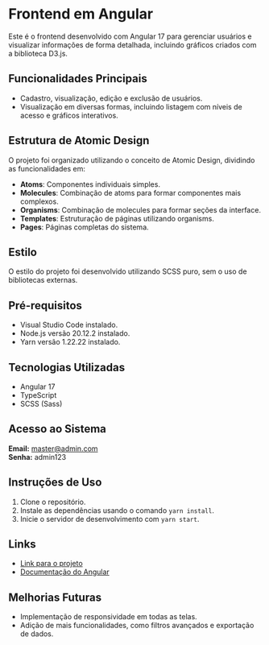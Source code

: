 # Frontend em Angular

Este é o frontend desenvolvido com Angular 17 para gerenciar usuários e visualizar informações de forma detalhada, incluindo gráficos criados com a biblioteca D3.js.

## Funcionalidades Principais

- Cadastro, visualização, edição e exclusão de usuários.
- Visualização em diversas formas, incluindo listagem com níveis de acesso e gráficos interativos.

## Estrutura de Atomic Design

O projeto foi organizado utilizando o conceito de Atomic Design, dividindo as funcionalidades em:

- **Atoms**: Componentes individuais simples.
- **Molecules**: Combinação de atoms para formar componentes mais complexos.
- **Organisms**: Combinação de molecules para formar seções da interface.
- **Templates**: Estruturação de páginas utilizando organisms.
- **Pages**: Páginas completas do sistema.

## Estilo

O estilo do projeto foi desenvolvido utilizando SCSS puro, sem o uso de bibliotecas externas.

## Pré-requisitos

- Visual Studio Code instalado.
- Node.js versão 20.12.2 instalado.
- Yarn versão 1.22.22 instalado.

## Tecnologias Utilizadas

- Angular 17
- TypeScript
- SCSS (Sass)

## Acesso ao Sistema

**Email:** master@admin.com  
**Senha:** admin123

## Instruções de Uso

1. Clone o repositório.
2. Instale as dependências usando o comando `yarn install`.
3. Inicie o servidor de desenvolvimento com `yarn start`.

## Links

- [Link para o projeto](https://main--indtusermanager.netlify.app/login)
- [Documentação do Angular](https://angular.io/docs)

## Melhorias Futuras

- Implementação de responsividade em todas as telas.
- Adição de mais funcionalidades, como filtros avançados e exportação de dados.
